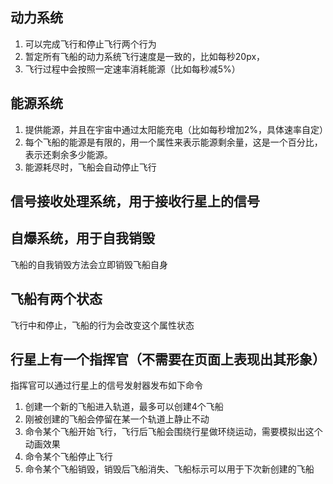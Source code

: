 ## 动力系统

1. 可以完成飞行和停止飞行两个行为
2. 暂定所有飞船的动力系统飞行速度是一致的，比如每秒20px，
3. 飞行过程中会按照一定速率消耗能源（比如每秒减5%）

## 能源系统

1. 提供能源，并且在宇宙中通过太阳能充电（比如每秒增加2%，具体速率自定）
2. 每个飞船的能源是有限的，用一个属性来表示能源剩余量，这是一个百分比，表示还剩余多少能源。
3. 能源耗尽时，飞船会自动停止飞行

## 信号接收处理系统，用于接收行星上的信号

## 自爆系统，用于自我销毁

飞船的自我销毁方法会立即销毁飞船自身

## 飞船有两个状态

飞行中和停止，飞船的行为会改变这个属性状态

## 行星上有一个指挥官（不需要在页面上表现出其形象）

指挥官可以通过行星上的信号发射器发布如下命令

1. 创建一个新的飞船进入轨道，最多可以创建4个飞船
2. 刚被创建的飞船会停留在某一个轨道上静止不动
3. 命令某个飞船开始飞行，飞行后飞船会围绕行星做环绕运动，需要模拟出这个动画效果
4. 命令某个飞船停止飞行
5. 命令某个飞船销毁，销毁后飞船消失、飞船标示可以用于下次新创建的飞船